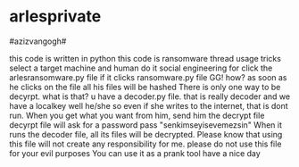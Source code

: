 # arlesprivate

#azizvangogh#

this code is written in python
this code is ransomware thread
usage tricks
select a target machine and human
do it social engineering for click the arlesransomware.py file
if it clicks ransomware.py file GG!
how?
as soon as he clicks on the file all his files will be hashed
There is only one way to be decyrpt.
what is that?
u have a decoder.py file.
that is really decoder
and we have a localkey
well he/she so even if she writes to the internet, that is dont run.
When you get what you want from him, send him the decrypt file
decyrpt file will ask for a password
pass "senkimseyisevemezsin"
When it runs the decoder file, all its files will be decrypted.
Please know that using this file will not create any responsibility for me.
please do not use this file for your evil purposes
You can use it as a prank tool
have a nice day


